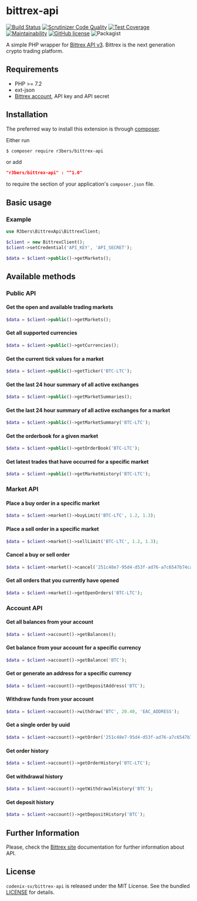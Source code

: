 # bittrex-api
[![Build Status](https://travis-ci.com/r3bers/bittrex-api.svg?branch=master)](https://travis-ci.com/r3bers/bittrex-api)
[![Scrutinizer Code Quality](https://scrutinizer-ci.com/g/r3bers/bittrex-api/badges/quality-score.png?b=master)](https://scrutinizer-ci.com/g/r3bers/bittrex-api/?branch=master)
[![Test Coverage](https://api.codeclimate.com/v1/badges/e82ddd9ab3f2c47beb16/test_coverage)](https://codeclimate.com/github/r3bers/bittrex-api/test_coverage)
[![Maintainability](https://api.codeclimate.com/v1/badges/e82ddd9ab3f2c47beb16/maintainability)](https://codeclimate.com/github/r3bers/bittrex-api/maintainability)
[![GitHub license](https://img.shields.io/github/license/r3bers/bittrex-api)](https://github.com/r3bers/bittrex-api/blob/master/LICENSE)
![Packagist](https://img.shields.io/packagist/dt/r3bers/bittrex-api)


A simple PHP wrapper for [Bittrex API v3](https://bittrex.github.io/api/v3). Bittrex is the next generation crypto trading platform.

## Requirements

* PHP >= 7.2
* ext-json
* [Bittrex account](https://global.bittrex.com/), API key and API secret

## Installation

The preferred way to install this extension is through [composer](http://getcomposer.org/download/).

Either run

```bash
$ composer require r3bers/bittrex-api
```
or add

```json
"r3bers/bittrex-api" : "^1.0"
```

to require the section of your application's `composer.json` file.

## Basic usage

### Example
```php
use R3bers\BittrexApi\BittrexClient;

$client = new BittrexClient();
$client->setCredential('API_KEY', 'API_SECRET');

$data = $client->public()->getMarkets();
```
## Available methods

### Public API

#### Get the open and available trading markets
```php
$data = $client->public()->getMarkets();
```

#### Get all supported currencies
```php
$data = $client->public()->getCurrencies();
```

#### Get the current tick values for a market
```php
$data = $client->public()->getTicker('BTC-LTC');
```
#### Get the last 24 hour summary of all active exchanges
```php
$data = $client->public()->getMarketSummaries();
```

#### Get the last 24 hour summary of all active exchanges for a market
```php
$data = $client->public()->getMarketSummary('BTC-LTC');
```

#### Get the orderbook for a given market
```php
$data = $client->public()->getOrderBook('BTC-LTC');
```

#### Get latest trades that have occurred for a specific market
```php
$data = $client->public()->getMarketHistory('BTC-LTC');
```

### Market API

#### Place a buy order in a specific market
```php
$data = $client->market()->buyLimit('BTC-LTC', 1.2, 1.3);
```

#### Place a sell order in a specific market
```php
$data = $client->market()->sellLimit('BTC-LTC', 1.2, 1.3);
```

#### Cancel a buy or sell order
```php
$data = $client->market()->cancel('251c48e7-95d4-d53f-ad76-a7c6547b74ca9');
```

#### Get all orders that you currently have opened
```php
$data = $client->market()->getOpenOrders('BTC-LTC');
```

### Account API

#### Get all balances from your account
```php
$data = $client->account()->getBalances();
```

#### Get balance from your account for a specific currency
```php
$data = $client->account()->getBalance('BTC');
```

#### Get or generate an address for a specific currency
```php
$data = $client->account()->getDepositAddress('BTC');
```

#### Withdraw funds from your account
```php
$data = $client->account()->withdraw('BTC', 20.40, 'EAC_ADDRESS');
```

#### Get a single order by uuid
```php
$data = $client->account()->getOrder('251c48e7-95d4-d53f-ad76-a7c6547b74ca9');
```

#### Get order history
```php
$data = $client->account()->getOrderHistory('BTC-LTC');
```

#### Get withdrawal history
```php
$data = $client->account()->getWithdrawalHistory('BTC');
```

#### Get deposit history
```php
$data = $client->account()->getDepositHistory('BTC');
```

## Further Information
Please, check the [Bittrex site](https://bittrex.github.io/api/v3) documentation for further
information about API.

## License

`codenix-sv/bittrex-api` is released under the MIT License. See the bundled [LICENSE](./LICENSE) for details.
